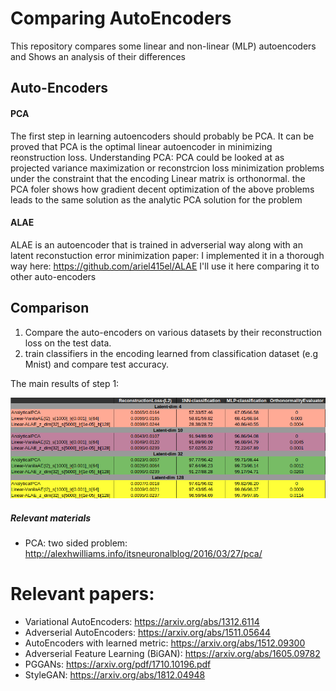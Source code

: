 # Comparing AutoEncoders
This repository compares some linear and non-linear (MLP) autoencoders and 
Shows an analysis of their differences

## Auto-Encoders
#### PCA
The first step in learning autoencoders should probably be PCA. It can be proved that PCA is the optimal
linear autoencoder in minimizing reonstruction loss.
Understanding PCA: PCA could be looked at as projected variance maximization 
    or reconstrcion loss minimization problems under the constraint that the encoding Linear
    matrix is orthonormal.
    the PCA foler shows how gradient decent optimization of the above problems leads to the 
    same solution as the analytic PCA solution for the problem

#### ALAE
ALAE is an autoencoder that is trained in adverserial way along with an latent reconstuction error minimization
paper:
I implemented it in a thorough way here: https://github.com/ariel415el/ALAE
I'll use it here comparing it to other auto-encoders

## Comparison
1. Compare the auto-encoders on various datasets by their reconstruction loss on the test data.
2. train classifiers in the encoding learned from classification dataset (e.g Mnist) and compare 
    test accuracy.
   
The main results of step 1:

![alt text](assets/Mnist-trainig.png)

##### Relevant materials #####
- PCA: two sided problem: http://alexhwilliams.info/itsneuronalblog/2016/03/27/pca/



# Relevant papers:
- Variational AutoEncoders: https://arxiv.org/abs/1312.6114
- Adverserial AutoEncoders: https://arxiv.org/abs/1511.05644
- AutoEncoders with learned metric: https://arxiv.org/abs/1512.09300
- Adverserial Feature Learning (BiGAN): https://arxiv.org/abs/1605.09782
- PGGANs: https://arxiv.org/pdf/1710.10196.pdf
- StyleGAN: https://arxiv.org/abs/1812.04948
